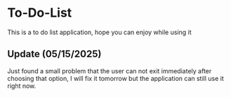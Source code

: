 # To-Do-List
This is a to do list application, hope you can enjoy while using it

## Update (05/15/2025)
Just found a small problem that the user can not exit immediately after choosing that option, I will fix it tomorrow but the application can still use it right now.

